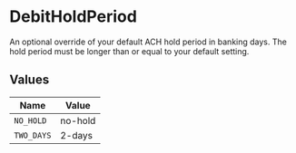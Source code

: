 # DebitHoldPeriod

An optional override of your default ACH hold period in banking days. The hold period must be longer than or equal to your default setting.


## Values

| Name       | Value      |
| ---------- | ---------- |
| `NO_HOLD`  | no-hold    |
| `TWO_DAYS` | 2-days     |
